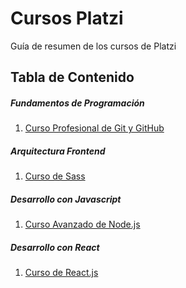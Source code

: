 # Cursos Platzi
Guía de resumen de los cursos de Platzi

## Tabla de Contenido

##### Fundamentos de Programación
1. [Curso Profesional de Git y GitHub](Curso%20Profesional%20de%20Git%20y%20GitHub/README.md#curso-profesional-de-git-y-github)

##### Arquitectura Frontend
1. [Curso de Sass](Curso%20de%20Sass/README.md#curso-de-sass)

##### Desarrollo con Javascript
1. [Curso Avanzado de Node.js](Curso%20Avanzado%20de%20Node.js/README.md#curso-avanzado-de-nodejs)

##### Desarrollo con React
1. [Curso de React.js](Curso%20de%20React.js/README.md#curso-de-reactjs)